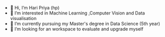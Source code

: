 - 👋 Hi, I’m Hari Priya (hp)
- 👀 I’m interested in Machine Learning ,Computer Vision and Data visualisation
- 🌱 I’m currently pursuing my Master's degree in Data Science (5th year)
- 💞️ I’m looking for an workspace to evaluate and upgrade myself

<!---
Hp1702/Hp1702 is a ✨ special ✨ repository because its `README.md` (this file) appears on your GitHub profile.
You can click the Preview link to take a look at your changes.
--->
